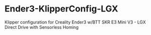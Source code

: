 # Ender3-KlipperConfig-LGX
Klipper configuration for Creality Ender3 w/BTT SKR E3 Mini V3 - LGX Direct Drive with Sensorless Homing
